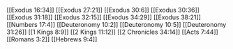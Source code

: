 [[Exodus 16:34]]
[[Exodus 27:21]]
[[Exodus 30:6]]
[[Exodus 30:36]]
[[Exodus 31:18]]
[[Exodus 32:15]]
[[Exodus 34:29]]
[[Exodus 38:21]]
[[Numbers 17:4]]
[[Deuteronomy 10:2]]
[[Deuteronomy 10:5]]
[[Deuteronomy 31:26]]
[[1 Kings 8:9]]
[[2 Kings 11:12]]
[[2 Chronicles 34:14]]
[[Acts 7:44]]
[[Romans 3:2]]
[[Hebrews 9:4]]
